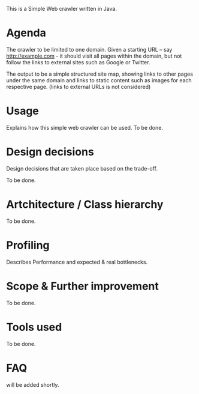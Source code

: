 
This is a Simple Web crawler written in Java.

# Agenda

The crawler to be limited to one domain. Given a starting URL – say http://example.com - it should visit all pages within the domain, but not follow the links to external sites such as Google or Twitter.

The output to be a simple structured site map, showing links to other pages under the same domain and links to static content such as images for each respective page. (links to external URLs is not considered)

# Usage

Explains how this simple web crawler can be used. To be done.

# Design decisions

Design decisions that are taken place based on the trade-off.

To be done.

# Artchitecture / Class hierarchy

To be done.

# Profiling

Describes Performance and expected & real bottlenecks.
   
# Scope & Further improvement

To be done.

# Tools used

To be done.

# FAQ

will be added shortly.

